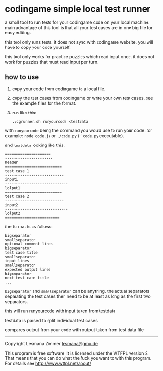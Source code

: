 codingame simple local test runner
==================================

a small tool to run tests for your codingame code on your local machine.
main advantage of this tool is that all your test cases
are in one big file for easy editing.

this tool only runs tests. it does not sync with codingame website.
you will have to copy your code yourself.

this tool only works for practice puzzles which read input once.
it does not work for puzzles that must read input per turn.

how to use
----------

1.  copy your code from codingame to a local file.
2.  copy the test cases from codingame or write your own test cases.
    see the example files for the format.
3.  run like this:

        ./cgrunner.sh runyourcode <testdata

with `runyourcode` being the command you would use to run your code.
for example: `node code.js` or `./code.py` (if `code.py` executable).

and `testdata` looking like this:

    =====================
    ----------------------
    header
    ==========================
    test case 1
    ---------------------------
    input1
    -----------------------------
    lolput1
    ==========================
    test case 2
    ---------------------------
    input2
    -----------------------------
    lolput2
    =========================

the format is as follows:

    bigseparator
    smallseparator
    optional comment lines
    bigseparator
    test case title
    smallseparator
    input lines
    smallseparator
    expected output lines
    bigseparator
    next test case title
    ...

`bigseparator` and `smallseparator` can be anything.
the actual separators separating the test cases then need to be
at least as long as the first two separators.

this will run runyourcode with input taken from testdata

testdata is parsed to split individual test cases

compares output from your code with output taken from test data file

----
Copyright Lesmana Zimmer lesmana@gmx.de

This program is free software.
It is licensed under the WTFPL version 2.
That means that you can do what the fuck
you want to with this program.
For details see http://www.wtfpl.net/about/
